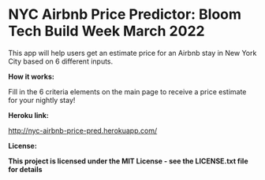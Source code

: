 # NYC Airbnb Price Predictor: Bloom Tech Build Week March 2022


This app will help users get an estimate price for an Airbnb stay in New York City based on 6 different inputs. 

<b>How it works:</b>

Fill in the 6 criteria elements on the main page to receive a price estimate for your nightly stay! 

<b>Heroku link:</b>

http://nyc-airbnb-price-pred.herokuapp.com/


<b>License:<b>
  
This project is licensed under the MIT License - see the LICENSE.txt file for details
